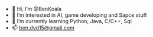 - 👋 Hi, I’m @BenKoala
- 👀 I’m interested in AI, game developing and Sapce stuff
- 🌱 I’m currently learning Python, Java, C/C++, Sql
- 📫 ben.dvd15@gmail.com

<!---
BenKoala/BenKoala is a ✨ special ✨ repository because its `README.md` (this file) appears on your GitHub profile.
You can click the Preview link to take a look at your changes.
--->
